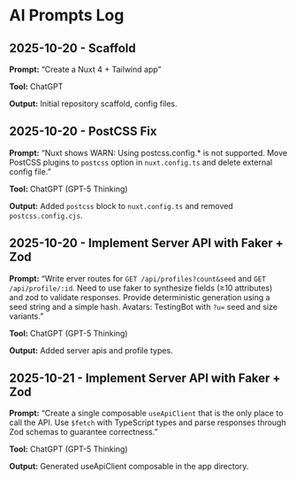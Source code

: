 # AI Prompts Log

## 2025-10-20 - Scaffold

**Prompt:** “Create a Nuxt 4 + Tailwind app”

**Tool:** ChatGPT

**Output:** Initial repository scaffold, config files.

## 2025-10-20 - PostCSS Fix

**Prompt:** “Nuxt shows WARN: Using postcss.config.\* is not supported. Move PostCSS plugins to `postcss` option in `nuxt.config.ts` and delete external config file.”

**Tool:** ChatGPT (GPT-5 Thinking)

**Output:** Added `postcss` block to `nuxt.config.ts` and removed `postcss.config.cjs`.

## 2025-10-20 - Implement Server API with Faker + Zod

**Prompt:** “Write erver routes for `GET /api/profiles?count&seed` and `GET /api/profile/:id`. Need to use faker to synthesize fields (≥10 attributes) and zod to validate responses. Provide deterministic generation using a seed string and a simple hash. Avatars: TestingBot with `?u=` seed and size variants.”

**Tool:** ChatGPT (GPT-5 Thinking)

**Output:** Added server apis and profile types.

## 2025-10-21 - Implement Server API with Faker + Zod

**Prompt:** “Create a single composable `useApiClient` that is the only place to call the API. Use `$fetch` with TypeScript types and parse responses through Zod schemas to guarantee correctness.”

**Tool:** ChatGPT (GPT-5 Thinking)

**Output:** Generated useApiClient composable in the app directory.
